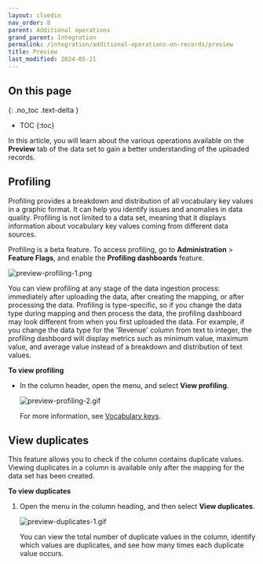 ```yaml
---
layout: cluedin
nav_order: 8
parent: Additional operations
grand_parent: Integration
permalink: /integration/additional-operations-on-records/preview
title: Preview
last_modified: 2024-05-21
---
```

## On this page
{: .no_toc .text-delta }
- TOC
{:toc}

In this article, you will learn about the various operations available on the **Preview** tab of the data set to gain a better understanding of the uploaded records.

## Profiling

Profiling provides a breakdown and distribution of all vocabulary key values in a graphic format. It can help you identify issues and anomalies in data quality. Profiling is not limited to a data set, meaning that it displays information about vocabulary key values coming from different data sources.

Profiling is a beta feature. To access profiling, go to **Administration** > **Feature Flags**, and enable the **Profiling dashboards** feature.

![preview-profiling-1.png](../../assets/images/integration/additional-operations/preview-profiling-1.png)

You can view profiling at any stage of the data ingestion process: immediately after uploading the data, after creating the mapping, or after processing the data. Profiling is type-specific, so if you change the data type during mapping and then process the data, the profiling dashboard may look different from when you first uploaded the data. For example, if you change the data type for the 'Revenue' column from text to integer, the profiling dashboard will display metrics such as minimum value, maximum value, and average value instead of a breakdown and distribution of text values.

**To view profiling**

- In the column header, open the menu, and select **View profiling**.

    ![preview-profiling-2.gif](../../assets/images/integration/additional-operations/preview-profiling-2.gif)

    For more information, see [Vocabulary keys](/management/data-catalog/vocabulary-keys).

## View duplicates

This feature allows you to check if the column contains duplicate values. Viewing duplicates in a column is available only after the mapping for the data set has been created. 

**To view duplicates**

1. Open the menu in the column heading, and then select **View duplicates**.

    ![preview-duplicates-1.gif](../../assets/images/integration/additional-operations/preview-duplicates-1.gif)

    You can view the total number of duplicate values in the column, identify which values are duplicates, and see how many times each duplicate value occurs.